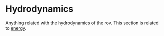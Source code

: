 # Hydrodynamics
Anything related with the hydrodynamics of the rov. This section is related to [energy](energy.md).
